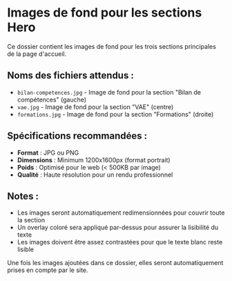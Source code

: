 # Images de fond pour les sections Hero

Ce dossier contient les images de fond pour les trois sections principales de la page d'accueil.

## Noms des fichiers attendus :

- `bilan-competences.jpg` - Image de fond pour la section "Bilan de compétences" (gauche)
- `vae.jpg` - Image de fond pour la section "VAE" (centre)  
- `formations.jpg` - Image de fond pour la section "Formations" (droite)

## Spécifications recommandées :

- **Format** : JPG ou PNG
- **Dimensions** : Minimum 1200x1600px (format portrait)
- **Poids** : Optimisé pour le web (< 500KB par image)
- **Qualité** : Haute résolution pour un rendu professionnel

## Notes :

- Les images seront automatiquement redimensionnées pour couvrir toute la section
- Un overlay coloré sera appliqué par-dessus pour assurer la lisibilité du texte
- Les images doivent être assez contrastées pour que le texte blanc reste lisible

Une fois les images ajoutées dans ce dossier, elles seront automatiquement prises en compte par le site. 